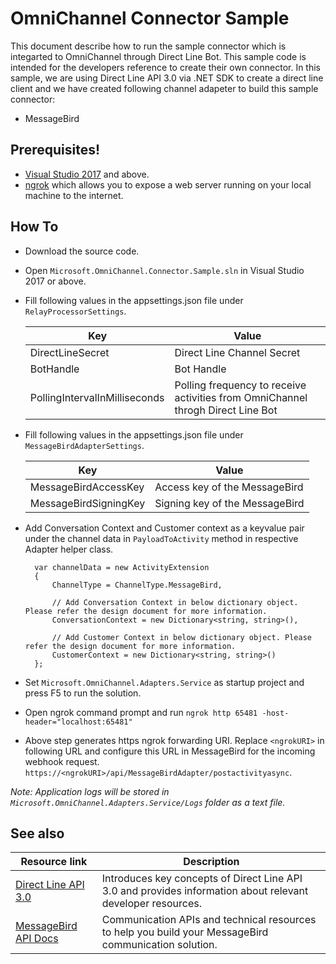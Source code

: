 # OmniChannel Connector Sample

This document describe how to run the sample connector which is integarted to OmniChannel through Direct Line Bot. This sample code is intended for the developers reference to create their own connector. In this sample, we are using Direct Line API 3.0 via .NET SDK to create a direct line client and we have created following channel adapeter to build this sample connector:
  - MessageBird

## Prerequisites!

-   [Visual Studio 2017](https://visualstudio.microsoft.com/downloads/) and above.
-   [ngrok](https://ngrok.com/download) which allows you to expose a web server running on your local machine to the internet.

## How To

- Download the source code.
- Open `Microsoft.OmniChannel.Connector.Sample.sln` in Visual Studio 2017 or above.
- Fill following values in the appsettings.json file under `RelayProcessorSettings`.
 
    | Key | Value |
    | ------ | ------ |
    | DirectLineSecret | Direct Line Channel Secret |
    | BotHandle | Bot Handle |
    | PollingIntervalInMilliseconds | Polling frequency to receive activities from OmniChannel throgh Direct Line Bot |

- Fill following values in the appsettings.json file under `MessageBirdAdapterSettings`.
 
    | Key | Value |
    | ------ | ------ |
    | MessageBirdAccessKey | Access key of the MessageBird |
    | MessageBirdSigningKey | Signing key of the MessageBird |
- Add Conversation Context and Customer context as a keyvalue pair under the channel data in `PayloadToActivity` method in respective Adapter helper class.

        var channelData = new ActivityExtension
        {
            ChannelType = ChannelType.MessageBird,

            // Add Conversation Context in below dictionary object. Please refer the design document for more information.
            ConversationContext = new Dictionary<string, string>(),

            // Add Customer Context in below dictionary object. Please refer the design document for more information.
            CustomerContext = new Dictionary<string, string>()
        };

- Set `Microsoft.OmniChannel.Adapters.Service` as startup project and press F5 to run the solution.
- Open ngrok command prompt and run `ngrok http 65481 -host-header="localhost:65481"`
- Above step generates https ngrok forwarding URI. Replace `<ngrokURI>` in following URL and configure this URL in MessageBird for the incoming webhook request.
    `https://<ngrokURI>/api/MessageBirdAdapter/postactivityasync`.

_Note: Application logs will be stored in `Microsoft.OmniChannel.Adapters.Service/Logs` folder as a text file._


## See also

|Resource link|Description|
|------|------|
|[Direct Line API 3.0](https://docs.microsoft.com/en-us/azure/bot-service/rest-api/bot-framework-rest-direct-line-3-0-concepts?view=azure-bot-service-4.0) | Introduces key concepts of Direct Line API 3.0 and provides information about relevant developer resources.|
|[MessageBird API Docs](https://developers.messagebird.com/api/) | Communication APIs and technical resources to help you build your MessageBird communication solution.|
